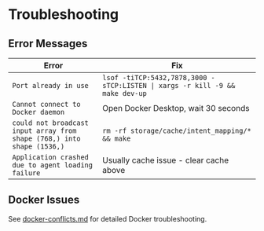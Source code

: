 # Troubleshooting

## Error Messages

| Error | Fix |
|-------|-----|
| `Port already in use` | `lsof -tiTCP:5432,7878,3000 -sTCP:LISTEN \| xargs -r kill -9 && make dev-up` |
| `Cannot connect to Docker daemon` | Open Docker Desktop, wait 30 seconds |
| `could not broadcast input array from shape (768,) into shape (1536,)` | `rm -rf storage/cache/intent_mapping/* && make` |
| `Application crashed due to agent loading failure` | Usually cache issue - clear cache above |

## Docker Issues
See [docker-conflicts.md](docker-conflicts.md) for detailed Docker troubleshooting.
